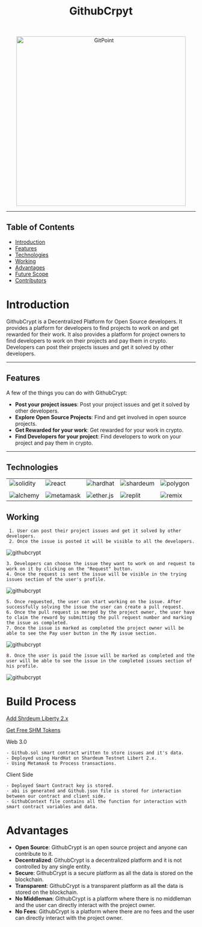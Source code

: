 <h1 align="center"> GithubCrpyt </h1> <br>

<p align="center">
  <a href="https://gitpoint.co/">
    <img alt="GitPoint" title="GitPoint" src="https://user-images.githubusercontent.com/86847380/219954699-d10f9120-222a-4d21-94a8-b01f8282fd29.png" width="450">
  </a>
</p>


<hr>

## Table of Contents

- [Introduction](#introduction)
- [Features](#features)
- [Technologies](#technologies)
- [Working](#working)
- [Advantages](#advantages)
- [Future Scope](#future-scope)
- [Contributors](#contributors)

# Introduction

GithubCrypt is a Decentralized Platform for Open Source developers. It provides a platform for developers to find projects to work on and get rewarded for their work. It also provides a platform for project owners to find developers to work on their projects and pay them in crypto. Developers can post their projects issues and get it solved by other developers.

<hr>

## Features

A few of the things you can do with GithubCrypt:

- **Post your project issues**: Post your project issues and get it solved by other developers.
- **Explore Open Source Projects**: Find and get involved in open source projects.
- **Get Rewarded for your work**: Get rewarded for your work in crypto.
- **Find Developers for your project**: Find developers to work on your project and pay them in crypto.

<hr>

## Technologies

<table>
<tr >
<td>
  <!-- solidity -->
<img src="https://img.shields.io/badge/Solidity-363636?style=for-the-badge&logo=solidity&logoColor=white" alt="solidity" /> </td>

<td>
<!-- react -->
<img src="https://img.shields.io/badge/React-20232A?style=for-the-badge&logo=react&logoColor=61DAFB" alt="react" /> </td>

<td>
<!-- hardhat -->
<img src="https://img.shields.io/badge/HardHat-363636?style=for-the-badge&logo=hardhat&logoColor=white" alt="hardhat" /> </td>

<td>
<!-- Shardeum -->
<img src="https://img.shields.io/badge/Shardeum-363636?style=for-the-badge&logo=shardeum&logoColor=white" alt="shardeum" /> </td>

<td>
<!-- polygon icon -->
<img src="https://img.shields.io/badge/Polygon-363636?style=for-the-badge&logo=polygon&logoColor=white" alt="polygon" /> </td>
</td>
</tr>

<tr>

<td> 




<tr>

<td>
<!-- alchemy -->
<img src="https://img.shields.io/badge/Alchemy-363636?style=for-the-badge&logo=alchemy&logoColor=white" alt="alchemy" /> </td>

<td>
<!-- metamask -->
<img src="https://img.shields.io/badge/MetaMask-363636?style=for-the-badge&logo=metamask&logoColor=white" alt="metamask" /> </td>

<td>
<!-- ether.js -->
<img src="https://img.shields.io/badge/Ether.js-363636?style=for-the-badge&logo=ether.js&logoColor=white" alt="ether.js" /> </td>

<td>
<!-- replit -->
<img src="https://img.shields.io/badge/Replit-363636?style=for-the-badge&logo=replit&logoColor=white" alt="replit" /> </td>

<td>
<!-- remix -->
<img src="https://img.shields.io/badge/Remix-363636?style=for-the-badge&logo=remix&logoColor=white" alt="remix" /> </td>



</tr>
</table>

## Working

     1. User can post their project issues and get it solved by other developers.
     2. Once the issue is posted it will be visible to all the developers.

<img alt="githubcrypt" title="githubcrypt" src="https://user-images.githubusercontent.com/86847380/219955566-847e5e8b-1c76-4d2b-ac5b-3ce0c610c0ca.png" >

    3. Developers can choose the issue they want to work on and request to work on it by clicking on the "Request" button.
    4. Once the request is sent the issue will be visible in the trying issues section of the user's profile.

<img alt="githubcrypt" title="githubcrypt" src="https://user-images.githubusercontent.com/86847380/219956100-e0c3304d-81d0-4001-8a33-4d64fe9207f4.png" >

    5. Once requested, the user can start working on the issue. After successfully solving the issue the user can create a pull request.
    6. Once the pull request is merged by the project owner, the user have to claim the reward by submitting the pull request number and marking the issue as completed.
    7. Once the issue is marked as completed the project owner will be able to see the Pay user button in the My issue section.

<img alt="githubcrypt" title="githubcrypt" src="https://user-images.githubusercontent.com/86847380/219956807-8454a81e-e7ec-4d09-a0c5-f6735630548a.png" >

    8. Once the user is paid the issue will be marked as completed and the user will be able to see the issue in the completed issues section of his profile.

<img alt="githubcrypt" title="githubcrypt" src="https://user-images.githubusercontent.com/86847380/219956871-ffb0fd82-12cd-4f39-9f19-677a03b17862.png" >


# Build Process

[Add Shrdeum Liberty 2.x](https://docs.shardeum.org/network/endpoints)

[Get Free SHM Tokens](https://chaindrop.org/?chainid=8081&token=0xeeeeeeeeeeeeeeeeeeeeeeeeeeeeeeeeeeeeeeee)

Web 3.0

```
- Github.sol smart contract written to store issues and it's data.
- Deployed using HardHat on Shardeum Testnet Libert 2.x.
- Using Metamask to Process transactions.
```

Client Side

```
- Deployed Smart Contract key is stored.
- abi is generated and Github.json file is stored for interaction between our contract and client side.
- GithubContext file contains all the function for interaction with smart contract variables and data.

```

# Advantages

- **Open Source**: GithubCrypt is an open source project and anyone can contribute to it.
- **Decentralized**: GithubCrypt is a decentralized platform and it is not controlled by any single entity.
- **Secure**: GithubCrypt is a secure platform as all the data is stored on the blockchain.
- **Transparent**: GithubCrypt is a transparent platform as all the data is stored on the blockchain.
- **No Middleman**: GithubCrypt is a platform where there is no middleman and the user can directly interact with the project owner.
- **No Fees**: GithubCrypt is a platform where there are no fees and the user can directly interact with the project owner.

<!-- # How to Run

1.                    Clone the repository
    `git clone "https://github.com/Bhushan21z/GithubCrypt.git"`)
2.                    Change directory to client
    `$ cd smart_contract`
3.                    Install dependencies

    `$ npm install`

4.                   Install Metamask and Signin to alchemy.

5.                   Create new App under Goerli network.

6.                   Copy its key and paste it in hardhat.config.js file under url.

7.                   Get your metamask account private key and paste it in hardhat.config.js file under account.

8.                   Deploy the contract

    `$ npx hardhat run scripts/deploy.js --network Goerli`

9.                   Copy the contract address and paste it in client/utils under constants.js file.

10.     Copy account key generated by deploying contract and paste it in client/utils under constants.js file.

11.     under smart_contact/artifacts/contracts copy data of Github.json file and paste it under client/utils into Github.json file.

12.     Change directory to client
    `$ cd client`
13.     Install dependencies

    `$ npm install`

14.     Run the client

    `$ npm run dev` -->
